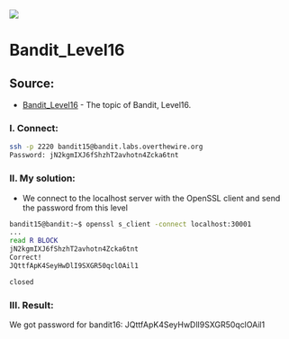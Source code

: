 # ![](https://overthewire.org/img/domokitten.png)

# Bandit_Level16

## Source:
- [Bandit_Level16] - The topic of Bandit, Level16.
###
### I. Connect:
```sh
ssh -p 2220 bandit15@bandit.labs.overthewire.org
Password: jN2kgmIXJ6fShzhT2avhotn4Zcka6tnt
```
### II. My solution:
- We connect to the localhost server with the OpenSSL client and send the password from this level
```sh
bandit15@bandit:~$ openssl s_client -connect localhost:30001
...
read R BLOCK
jN2kgmIXJ6fShzhT2avhotn4Zcka6tnt
Correct!
JQttfApK4SeyHwDlI9SXGR50qclOAil1

closed

```



### III. Result:
We got password for bandit16: JQttfApK4SeyHwDlI9SXGR50qclOAil1

[Bandit_Level16]: <https://overthewire.org/wargames/bandit/bandit16.html>
